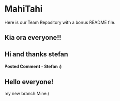# MahiTahi
Here is our Team Repository with a bonus README file.

## Kia ora everyone!! ##
## Hi and thanks stefan ##

#### Posted Comment -  Stefan :)
## Hello everyone!
my new branch
Mine:)
